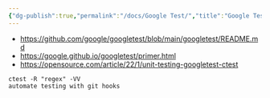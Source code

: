 ```yaml
---
{"dg-publish":true,"permalink":"/docs/Google Test/","title":"Google Test"}
---
```


- https://github.com/google/googletest/blob/main/googletest/README.md
- https://google.github.io/googletest/primer.html
- https://opensource.com/article/22/1/unit-testing-googletest-ctest

```
ctest -R "regex" -VV
automate testing with git hooks
```
